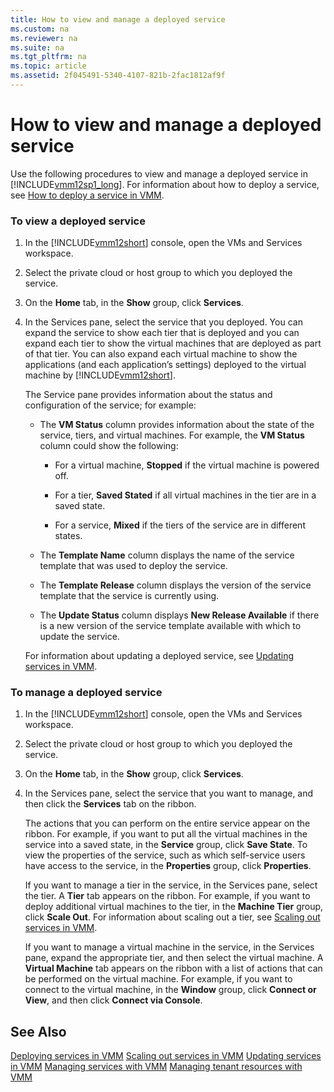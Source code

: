 ```yaml
---
title: How to view and manage a deployed service
ms.custom: na
ms.reviewer: na
ms.suite: na
ms.tgt_pltfrm: na
ms.topic: article
ms.assetid: 2f045491-5340-4107-821b-2fac1812af9f
---
```

# How to view and manage a deployed service
Use the following procedures to view and manage a deployed service in [!INCLUDE[vmm12sp1_long](./Token/vmm12sp1_long_md.md)]. For information about how to deploy a service, see [How to deploy a service in VMM](./How-to-deploy-a-service-in-VMM.md).

### To view a deployed service

1.  In the [!INCLUDE[vmm12short](./Token/vmm12short_md.md)] console, open the VMs and Services workspace.

2.  Select the private cloud or host group to which you deployed the service.

3.  On the **Home** tab, in the **Show** group, click **Services**.

4.  In the Services pane, select the service that you deployed. You can expand the service to show each tier that is deployed and you can expand each tier to show the virtual machines that are deployed as part of that tier. You can also expand each virtual machine to show the applications \(and each application’s settings\) deployed to the virtual machine by [!INCLUDE[vmm12short](./Token/vmm12short_md.md)].

    The Service pane provides information about the status and configuration of the service; for example:

    -   The **VM Status** column provides information about the state of the service, tiers, and virtual machines.  For example, the **VM Status** column could show the following:

        -   For a virtual machine, **Stopped** if the virtual machine is powered off.

        -   For a tier, **Saved Stated** if all virtual machines in the tier are in a saved state.

        -   For a service, **Mixed** if the tiers of the service are in different states.

    -   The **Template Name** column displays the name of the service template that was used to deploy the service.

    -   The **Template Release** column displays the version of the service template that the service is currently using.

    -   The **Update Status** column displays **New Release Available** if there is a new version of the service template available with which to update the service.

    For information about updating a deployed service, see [Updating services in VMM](./Updating-services-in-VMM.md).

### To manage a deployed service

1.  In the [!INCLUDE[vmm12short](./Token/vmm12short_md.md)] console, open the VMs and Services workspace.

2.  Select the private cloud or host group to which you deployed the service.

3.  On the **Home** tab, in the **Show** group, click **Services**.

4.  In the Services pane, select the service that you want to manage, and then click the **Services** tab on the ribbon.

    The actions that you can perform on the entire service appear on the ribbon. For example, if you want to put all the virtual machines in the service into a saved state, in the  **Service** group, click **Save State**. To view the properties of the service, such as which self\-service users have access to the service, in the **Properties** group, click **Properties**.

    If you want to manage a tier in the service, in the Services pane, select the tier. A **Tier** tab appears on the ribbon. For example, if you want to deploy additional virtual machines to the tier, in the **Machine Tier** group, click **Scale Out**. For information about scaling out a tier, see [Scaling out services in VMM](./Scaling-out-services-in-VMM.md).

    If you want to manage a virtual machine in the service, in the Services pane, expand the appropriate tier, and then select the virtual machine. A **Virtual Machine** tab appears on the ribbon with a list of actions that can be performed on the virtual machine. For example, if you want to connect to the virtual machine, in the **Window** group, click **Connect or View**, and then click **Connect via Console**.

## See Also
[Deploying services in VMM](./Deploying-services-in-VMM.md)
[Scaling out services in VMM](./Scaling-out-services-in-VMM.md)
[Updating services in VMM](./Updating-services-in-VMM.md)
[Managing services with VMM](./Managing-services-with-VMM.md)
[Managing tenant resources with VMM](./Managing-tenant-resources-with-VMM.md)


